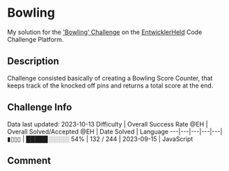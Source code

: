 # Bowling

My solution for the ['Bowling' Challenge](https://platform.entwicklerheld.de/challenge/bowling?technology=JavaScript) on the [EntwicklerHeld](https://platform.entwicklerheld.de/) Code Challenge Platform.

## Description
Challenge consisted basically of creating a Bowling Score Counter, that keeps track of the knocked off pins and returns a total score at the end.

## Challenge Info
Data last updated: 2023-10-13
Difficulty | Overall Success Rate @EH | Overall Solved/Accepted @EH | Date Solved | Language
---|---|---|---|---|
▮▯▯▯ | █████░░░░░ 54% | 132 / 244 | 2023-09-15 | JavaScript

## Comment

